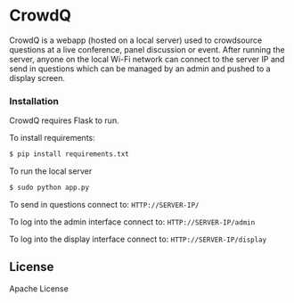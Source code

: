 # CrowdQ

CrowdQ is a webapp (hosted on a local server) used to crowdsource questions at a live conference, panel discussion or event. After running the server, anyone on the local Wi-Fi network can connect to the server IP and send in questions which can be managed by an admin and pushed to a display screen.

### Installation

CrowdQ requires Flask to run.

To install requirements:

```sh
$ pip install requirements.txt
```

To run the local server
```sh
$ sudo python app.py
```

To send in questions connect to:
```HTTP://SERVER-IP/ ```

To log into the admin interface connect to:
```HTTP://SERVER-IP/admin ```

To log into the display interface connect to:
```HTTP://SERVER-IP/display ```

License
----
Apache License